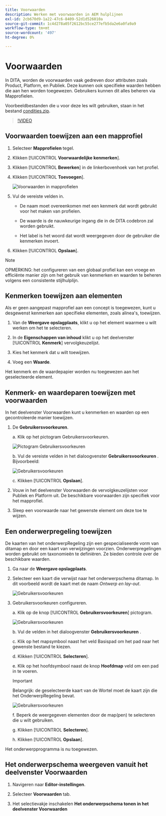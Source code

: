 ```yaml
---
title: Voorwaarden
description: Werken met voorwaarden in AEM hulplijnen
exl-id: 2cb670d9-1a22-47c6-8409-52d1d526010a
source-git-commit: 1c4d278a05f2612bc55ce277efb5da2e6a0fa9a9
workflow-type: tm+mt
source-wordcount: '497'
ht-degree: 0%

---
```


# Voorwaarden

In DITA, worden de voorwaarden vaak gedreven door attributen zoals Product, Platform, en Publiek. Deze kunnen ook specifieke waarden hebben die aan hen worden toegewezen. Gebruikers kunnen dit alles beheren via Mapprofielen.

Voorbeeldbestanden die u voor deze les wilt gebruiken, staan in het bestand [condities.zip](assets/conditions.zip).

>[!VIDEO](https://video.tv.adobe.com/v/342755?quality=12&learn=on)

## Voorwaarden toewijzen aan een mapprofiel

1. Selecteer **Mapprofielen** tegel.

2. Klikken [!UICONTROL **Voorwaardelijke kenmerken**].

3. Klikken [!UICONTROL **Bewerken**] in de linkerbovenhoek van het profiel.

4. Klikken [!UICONTROL **Toevoegen**].

   ![Voorwaarden in mapprofielen](images/lesson-13/add-name.png)

5. Vul de vereiste velden in.

   - De naam moet overeenkomen met een kenmerk dat wordt gebruikt voor het maken van profielen.

   - De waarde is de nauwkeurige ingang die in de DITA codebron zal worden gebruikt.

   - Het label is het woord dat wordt weergegeven door de gebruiker die kenmerken invoert.

6. Klikken [!UICONTROL **Opslaan**].

>[!NOTE]
>
>OPMERKING: het configureren van een globaal profiel kan een vroege en efficiënte manier zijn om het gebruik van kenmerken en waarden te beheren volgens een consistente stijlhulplijn.

## Kenmerken toewijzen aan elementen

Als er geen aangepast mapprofiel aan een concept is toegewezen, kunt u desgewenst kenmerken aan specifieke elementen, zoals alinea&#39;s, toewijzen.

1. Van de **Weergave opslagplaats**, klikt u op het element waarmee u wilt werken om het te selecteren.

2. In de **Eigenschappen van inhoud** klikt u op het deelvenster [!UICONTROL **Kenmerk**] vervolgkeuzelijst.

3. Kies het kenmerk dat u wilt toewijzen.

4. Voeg een **Waarde**.

Het kenmerk en de waardepapier worden nu toegewezen aan het geselecteerde element.

## Kenmerk- en waardeparen toewijzen met voorwaarden

In het deelvenster Voorwaarden kunt u kenmerken en waarden op een gecontroleerde manier toewijzen.

1. De **Gebruikersvoorkeuren**.

   a. Klik op het pictogram Gebruikersvoorkeuren.

   ![Pictogram Gebruikersvoorkeuren](images/lesson-13/user-prefs-icon.png)

   b. Vul de vereiste velden in het dialoogvenster **Gebruikersvoorkeuren** . Bijvoorbeeld:

   ![Gebruikersvoorkeuren](images/lesson-13/user-preferences.png)

   c. Klikken [!UICONTROL **Opslaan**].

2. Vouw in het deelvenster Voorwaarden de vervolgkeuzelijsten voor Publiek en Platform uit. De beschikbare voorwaarden zijn specifiek voor het mapprofiel.

3. Sleep een voorwaarde naar het gewenste element om deze toe te wijzen.

## Een onderwerpregeling toewijzen

De kaarten van het onderwerpRegeling zijn een gespecialiseerde vorm van ditamap en door een kaart van verwijzingen voorzien. Onderwerpregelingen worden gebruikt om taxonomieën te definiëren. Ze bieden controle over de beschikbare waarden.

1. Ga naar de **Weergave opslagplaats**.

2. Selecteer een kaart die verwijst naar het onderwerpschema ditamap. In dit voorbeeld wordt de kaart met de naam _Ontwerp en lay-out_.

   ![Gebruikersvoorkeuren](images/lesson-13/subject-scheme-map.png)

3. Gebruikersvoorkeuren configureren.

   a. Klik op de knop [!UICONTROL **Gebruikersvoorkeuren**] pictogram.

   ![Gebruikersvoorkeuren](images/lesson-13/user-prefs-icon-2.png)

   b. Vul de velden in het dialoogvenster **Gebruikersvoorkeuren** .

   c. Klik op het mapsymbool naast het veld Basispad om het pad naar het gewenste bestand te kiezen.

   d. Klikken [!UICONTROL **Selecteren**].

   e. Klik op het hoofdsymbool naast de knop **Hoofdmap** veld om een pad in te voeren.

   >[!IMPORTANT]
   >
   >Belangrijk: de geselecteerde kaart van de Wortel moet de kaart zijn die het OnderwerpRegeling bevat.

   ![Gebruikersvoorkeuren](images/lesson-13/user-preferences-2.png)

   f. Beperk de weergegeven elementen door de map(pen) te selecteren die u wilt gebruiken.

   g. Klikken [!UICONTROL **Selecteren**].

   h. Klikken [!UICONTROL **Opslaan**].

Het onderwerpprogramma is nu toegewezen.

## Het onderwerpschema weergeven vanuit het deelvenster Voorwaarden

1. Navigeren naar **Editor-instellingen**.

2. Selecteer **Voorwaarden** tab.

3. Het selectievakje inschakelen **Het onderwerpschema tonen in het deelvenster Voorwaarden**
